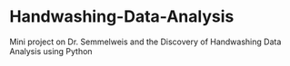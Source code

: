 # Handwashing-Data-Analysis
Mini project on Dr. Semmelweis and the Discovery of Handwashing Data Analysis using Python
